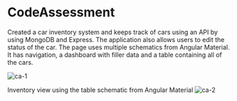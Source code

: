 # CodeAssessment

Created a car inventory system and keeps track of cars using an API by using MongoDB and Express. The application also allows users to edit the status of the car. The page uses multiple schematics from Angular Material. It has navigation, a dashboard with filler data and a table containing all of the cars.

![ca-1](https://user-images.githubusercontent.com/36013469/110217104-53b1b180-7e80-11eb-9f98-d261ce5dcae7.png)

Inventory view using the table schematic from Angular Material
![ca-2](https://user-images.githubusercontent.com/36013469/110217105-53b1b180-7e80-11eb-8061-9feea30991ae.png)

